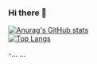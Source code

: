 ### Hi there 👋

<!--
**Indusy/Indusy** is a ✨ _special_ ✨ repository because its `README.md` (this file) appears on your GitHub profile.

Here are some ideas to get you started:

- 🔭 I’m currently working on ...
- 🌱 I’m currently learning ...
- 👯 I’m looking to collaborate on ...
- 🤔 I’m looking for help with ...
- 💬 Ask me about ...
- 📫 How to reach me: ...
- 😄 Pronouns: ...
- ⚡ Fun fact: ...
-->

[![Anurag's GitHub stats](https://github-readme-stats.vercel.app/api?username=Indusy&count_private=true&show_icons=true&theme=dracula)](https://github.com/anuraghazra/github-readme-stats)    
[![Top Langs](https://github-readme-stats.vercel.app/api/top-langs/?username=Indusy&show_icons=true&theme=radical)](https://github.com/anuraghazra/github-readme-stats)

-... ...
